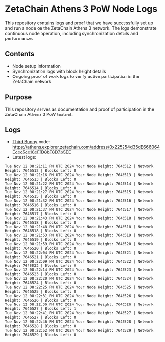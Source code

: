 # ZetaChain Athens 3 PoW Node Logs
This repository contains logs and proof that we have successfully set up and run a node on the ZetaChain Athens 3 network. The logs demonstrate continuous node operation, including synchronization details and performance.

## Contents
- Node setup information
- Synchronization logs with block height details
- Ongoing proof of work logs to verify active participation in the ZetaChain network

## Purpose
This repository serves as documentation and proof of participation in the ZetaChain Athens 3 PoW testnet.

## Logs

- [Third Bunny](https://thirdbunny.xyz/) node: https://athens.explorer.zetachain.com/address/0x225254d35dE666064Eccc5ce16eF1D8bF8D7b5EE
- Latest logs:
```
Tue Nov 12 08:21:11 PM UTC 2024 Your Node Height: 7646512 | Network Height: 7646512 | Blocks Left: 0
Tue Nov 12 08:21:16 PM UTC 2024 Your Node Height: 7646513 | Network Height: 7646513 | Blocks Left: 0
Tue Nov 12 08:21:22 PM UTC 2024 Your Node Height: 7646514 | Network Height: 7646514 | Blocks Left: 0
Tue Nov 12 08:21:27 PM UTC 2024 Your Node Height: 7646515 | Network Height: 7646515 | Blocks Left: 0
Tue Nov 12 08:21:32 PM UTC 2024 Your Node Height: 7646516 | Network Height: 7646516 | Blocks Left: 0
Tue Nov 12 08:21:37 PM UTC 2024 Your Node Height: 7646517 | Network Height: 7646517 | Blocks Left: 0
Tue Nov 12 08:21:43 PM UTC 2024 Your Node Height: 7646518 | Network Height: 7646518 | Blocks Left: 0
Tue Nov 12 08:21:48 PM UTC 2024 Your Node Height: 7646518 | Network Height: 7646518 | Blocks Left: 0
Tue Nov 12 08:21:53 PM UTC 2024 Your Node Height: 7646519 | Network Height: 7646519 | Blocks Left: 0
Tue Nov 12 08:21:59 PM UTC 2024 Your Node Height: 7646520 | Network Height: 7646520 | Blocks Left: 0
Tue Nov 12 08:22:04 PM UTC 2024 Your Node Height: 7646521 | Network Height: 7646521 | Blocks Left: 0
Tue Nov 12 08:22:09 PM UTC 2024 Your Node Height: 7646522 | Network Height: 7646522 | Blocks Left: 0
Tue Nov 12 08:22:14 PM UTC 2024 Your Node Height: 7646523 | Network Height: 7646523 | Blocks Left: 0
Tue Nov 12 08:22:20 PM UTC 2024 Your Node Height: 7646524 | Network Height: 7646524 | Blocks Left: 0
Tue Nov 12 08:22:25 PM UTC 2024 Your Node Height: 7646525 | Network Height: 7646525 | Blocks Left: 0
Tue Nov 12 08:22:31 PM UTC 2024 Your Node Height: 7646526 | Network Height: 7646526 | Blocks Left: 0
Tue Nov 12 08:22:36 PM UTC 2024 Your Node Height: 7646526 | Network Height: 7646527 | Blocks Left: 1
Tue Nov 12 08:22:41 PM UTC 2024 Your Node Height: 7646527 | Network Height: 7646527 | Blocks Left: 0
Tue Nov 12 08:22:46 PM UTC 2024 Your Node Height: 7646528 | Network Height: 7646528 | Blocks Left: 0
Tue Nov 12 08:22:52 PM UTC 2024 Your Node Height: 7646529 | Network Height: 7646529 | Blocks Left: 0
```
